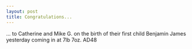 ```yaml
--- 
layout: post
title: Congratulations...
---
```

... to Catherine and Mike G. on the birth of their first child Benjamin James yesterday coming in at 7lb 7oz. AD48 
